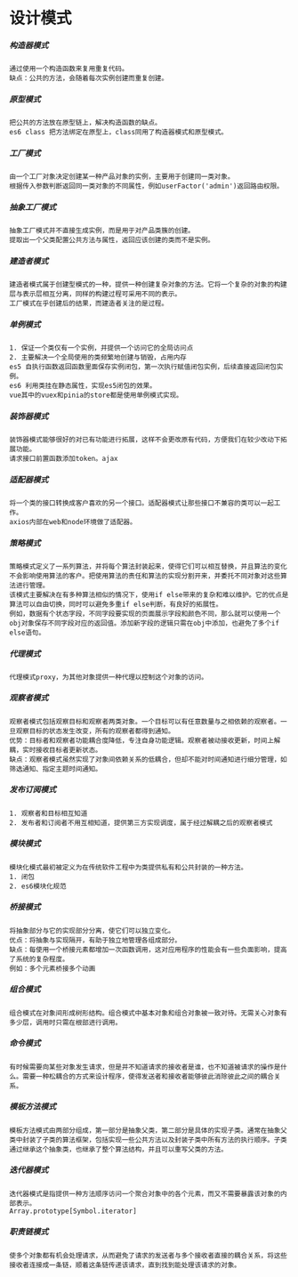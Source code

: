 # 设计模式

##### 构造器模式
	通过使用一个构造函数来复用重复代码。
	缺点：公共的方法，会随着每次实例创建而重复创建。

##### 原型模式
	把公共的方法放在原型链上，解决构造函数的缺点。
	es6 class 把方法绑定在原型上，class同用了构造器模式和原型模式。

##### 工厂模式
	由一个工厂对象决定创建某一种产品对象的实例，主要用于创建同一类对象。
	根据传入参数判断返回同一类对象的不同属性，例如userFactor('admin')返回路由权限。

##### 抽象工厂模式
	抽象工厂模式并不直接生成实例，而是用于对产品类簇的创建。
	提取出一个父类配置公共方法与属性，返回应该创建的类而不是实例。

##### 建造者模式
	建造者模式属于创建型模式的一种，提供一种创建复杂对象的方法。它将一个复杂的对象的构建层与表示层相互分离，同样的构建过程可采用不同的表示。
	工厂模式在乎创建后的结果，而建造者关注的是过程。

##### 单例模式
	1. 保证一个类仅有一个实例，并提供一个访问它的全局访问点
	2. 主要解决一个全局使用的类频繁地创建与销毁，占用内存
	es5 自执行函数返回函数里面保存实例闭包，第一次执行赋值闭包实例，后续直接返回闭包实例。
	es6 利用类挂在静态属性，实现es5闭包的效果。
	vue其中的vuex和pinia的store都是使用单例模式实现。

##### 装饰器模式
	装饰器模式能够很好的对已有功能进行拓展，这样不会更改原有代码，方便我们在较少改动下拓展功能。
	请求接口前置函数添加token。ajax

##### 适配器模式
	将一个类的接口转换成客户喜欢的另一个接口。适配器模式让那些接口不兼容的类可以一起工作。
	axios内部在web和node环境做了适配器。

##### 策略模式
	策略模式定义了一系列算法，并将每个算法封装起来，使得它们可以相互替换，并且算法的变化不会影响使用算法的客户。把使用算法的责任和算法的实现分割开来，并委托不同对象对这些算法进行管理。
	该模式主要解决在有多种算法相似的情况下，使用if else带来的复杂和难以维护。它的优点是算法可以自由切换，同时可以避免多重if else判断，有良好的拓展性。
	例如，数据有个状态字段，不同字段要实现的页面展示字段和颜色不同，那么就可以使用一个obj对象保存不同字段对应的返回值。添加新字段的逻辑只需在obj中添加，也避免了多个if else语句。

##### 代理模式
	代理模式proxy，为其他对象提供一种代理以控制这个对象的访问。

##### 观察者模式
	观察者模式包括观察目标和观察者两类对象。一个目标可以有任意数量与之相依赖的观察者。一旦观察目标的状态发生改变，所有的观察者都得到通知。
	优势：目标者和观察者功能耦合度降低，专注自身功能逻辑。观察者被动接收更新，时间上解耦，实时接收目标者更新状态。
	缺点：观察者模式虽然实现了对象间依赖关系的低耦合，但却不能对时间通知进行细分管理，如筛选通知、指定主题时间通知。

##### 发布订阅模式
	1. 观察者和目标相互知道
	2. 发布者和订阅者不用互相知道，提供第三方实现调度，属于经过解耦之后的观察者模式

##### 模块模式
	模块化模式最初被定义为在传统软件工程中为类提供私有和公共封装的一种方法。
	1. 闭包
	2. es6模块化规范

##### 桥接模式
	将抽象部分与它的实现部分分离，使它们可以独立变化。
	优点：将抽象与实现隔开，有助于独立地管理各组成部分。
	缺点：每使用一个桥接元素都增加一次函数调用，这对应用程序的性能会有一些负面影响，提高了系统的复杂程度。
	例如：多个元素桥接多个动画

##### 组合模式
	组合模式在对象间形成树形结构。组合模式中基本对象和组合对象被一致对待。无需关心对象有多少层，调用时只需在根部进行调用。

##### 命令模式
	有时候需要向某些对象发生请求，但是并不知道请求的接收者是谁，也不知道被请求的操作是什么。需要一种松耦合的方式来设计程序，使得发送者和接收者能够彼此消除彼此之间的耦合关系。

##### 模板方法模式
	模板方法模式由两部分组成，第一部分是抽象父类，第二部分是具体的实现子类。通常在抽象父类中封装了子类的算法框架，包括实现一些公共方法以及封装子类中所有方法的执行顺序。子类通过继承这个抽象类，也继承了整个算法结构，并且可以重写父类的方法。

##### 迭代器模式
	迭代器模式是指提供一种方法顺序访问一个聚合对象中的各个元素，而又不需要暴露该对象的内部表示。
	Array.prototype[Symbol.iterator]

##### 职责链模式
	使多个对象都有机会处理请求，从而避免了请求的发送者与多个接收者直接的耦合关系，将这些接收者连接成一条链，顺着这条链传递该请求，直到找到能处理该请求的对象。

